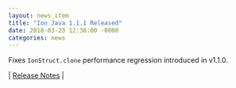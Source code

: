 ```yaml
---
layout: news_item
title: "Ion Java 1.1.1 Released"
date: 2018-03-23 12:38:00 -0800
categories: news
---
```

Fixes `IonStruct.clone` performance regression introduced in v1.1.0.

| [Release Notes](https://github.com/amazon-ion/ion-java/releases/tag/v1.1.1) |